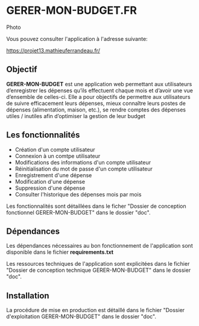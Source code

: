 # GERER-MON-BUDGET.FR

Photo 

Vous pouvez consulter l'application à l'adresse suivante: 

https://projet13.mathieuferrandeau.fr/

<h2>Objectif</h2>

<strong>GERER-MON-BUDGET</strong> est une application web permettant aux utilisateurs d’enregistrer les dépenses qu’ils effectuent chaque mois et d’avoir une vue d’ensemble de celles-ci.
Elle a pour objectifs de permettre aux utilisateurs de suivre efficacement leurs dépenses, mieux connaître leurs postes de dépenses (alimentation, maison, etc.), se rendre comptes des dépenses utiles / inutiles afin d’optimiser la gestion de leur budget

<h2>Les fonctionnalités</h2>


<ul>
	<li>Création d'un compte utilisateur</li>
	<li>Connexion à un comtpe utilisateur</li>
	<li>Modifications des informations d'un compte utilisateur</li>
 	<li>Réinitialisation du mot de passe d'un compte utilisateur</li>
	<li>Enregistrement d'une dépense</li>
	<li>Modification d'une dépense</li>
	<li>Suppression d'une dépense</li>
	<li>Consulter l'historique des dépenses mois par mois</li>
</ul>

Les fonctionnalités sont détaillées dans le ficher "Dossier de conception fonctionnel GERER-MON-BUDGET" dans le dossier "doc".
<h2>Dépendances</h2>

Les dépendances nécessaires au bon fonctionnement de l'application sont disponible dans le fichier <strong>requirements.txt</strong>

Les ressources techniques de l'application sont explicitées dans le fichier "Dossier de conception technique GERER-MON-BUDGET" dans le dossier "doc".
<h2>Installation</h2>

La procédure de mise en production est détaillé dans le fichier "Dossier d'exploitation GERER-MON-BUDGET" dans le dossier "doc".
